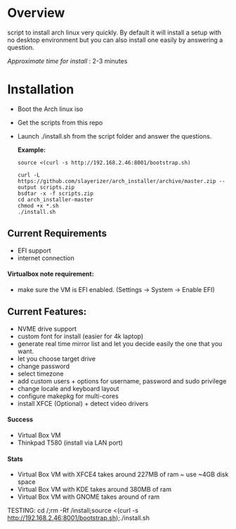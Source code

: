 # Overview

script to install arch linux very quickly. By default it will install a setup with no desktop environment but you can also install one easily by answering a question.

*Approximate time for install* : 2-3 minutes

# Installation

- Boot the Arch linux iso
- Get the scripts from this repo
- Launch ./install.sh from the script folder and answer the questions.

  **Example:**
  
      source <(curl -s http://192.168.2.46:8001/bootstrap.sh)

      curl -L https://github.com/slayerizer/arch_installer/archive/master.zip --output scripts.zip
      bsdtar -x -f scripts.zip
      cd arch_installer-master
      chmod +x *.sh
      ./install.sh


## Current Requirements

- EFI support
- internet connection

#### Virtualbox note requirement:
- make sure the VM is EFI enabled. (Settings -> System -> Enable EFI)


## Current Features:

- NVME drive support
- custom font for install (easier for 4k laptop)
- generate real time mirror list and let you decide easily the one that you want.
- let you choose target drive
- change password
- select timezone
- add custom users + options for username, password and sudo privilege
- change locale and keyboard layout
- configure makepkg for multi-cores
- install XFCE (Optional) + detect video drivers
 

#### Success

- Virtual Box VM
- Thinkpad T580 (install via LAN port)

#### Stats

- Virtual Box VM with XFCE4 takes around 227MB of ram ~ use ~4GB disk space
- Virtual Box VM with  KDE  takes around 380MB of ram
- Virtual Box VM with GNOME takes around  of ram




TESTING: 
cd /;rm -Rf /install;source <(curl -s http://192.168.2.46:8001/bootstrap.sh);./install.sh
